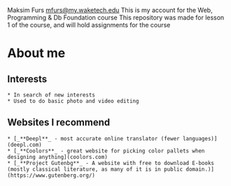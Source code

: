Maksim Furs mfurs@my.waketech.edu
This is my account for the Web, Programming & Db Foundation course
This repository was made for lesson 1 of the course, and will hold assignments for the course

# About me
  ## Interests
    * In search of new interests
    * Used to do basic photo and video editing
  ## Websites I recommend
    * [_**Deepl**_ - most accurate online translator (fewer languages)](deepl.com)
    * [_**Coolors**_ - great website for picking color pallets when designing anything](coolors.com)
    * [_**Project Gutenbg**_ - A website with free to download E-books (mostly classical literature, as many of it is in public domain.)](https://www.gutenberg.org/)
